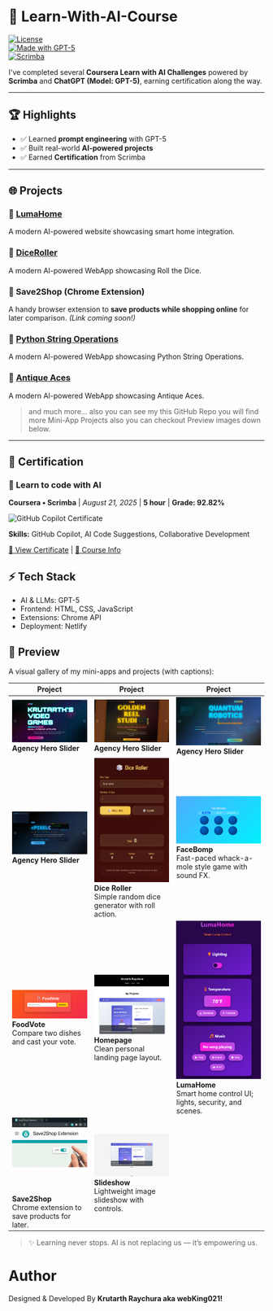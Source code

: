 # 🚀 Learn-With-AI-Course  

[![License](https://img.shields.io/badge/license-MIT-blue.svg)](LICENSE)  
[![Made with GPT-5](https://img.shields.io/badge/Made%20with-GPT--5-10A37F.svg)](#)  
[![Scrimba](https://img.shields.io/badge/Scrimba-Learn%20With%20AI-FF6F00.svg)](https://scrimba.com)  

I've completed several **Coursera Learn with AI Challenges** powered by **Scrimba** and **ChatGPT (Model: GPT-5)**, earning certification along the way.  

---

## 🏆 Highlights  
- ✅ Learned **prompt engineering** with GPT-5  
- ✅ Built real-world **AI-powered projects**  
- ✅ Earned **Certification** from Scrimba  

---

## 🌐 Projects  

### 🔹 [LumaHome](https://lumahome.netlify.app/)  
A modern AI-powered website showcasing smart home integration.  

### 🔹 [DiceRoller](https://krutarth-diceroller.netlify.app/)  
A modern AI-powered WebApp showcasing Roll the Dice.

### 🔹 Save2Shop (Chrome Extension)  
A handy browser extension to **save products while shopping online** for later comparison. *(Link coming soon!)*  

### 🔹 [Python String Operations](https://string-oppy.netlify.app/)  
A modern AI-powered WebApp showcasing Python String Operations.

### 🔹 [Antique Aces](https://krutarth-antiques-aces.netlify.app/)  
A modern AI-powered WebApp showcasing Antique Aces.

> and much more... also you can see my this GitHub Repo you will find more Mini-App Projects also you can checkout Preview images down below.

---

## 📜 Certification

### 🤖 Learn to code with AI
**Coursera • Scrimba** | *August 21, 2025* | **5 hour** | **Grade: 92.82%**
    
<img src="https://s3.amazonaws.com/coursera_assets/meta_images/generated/CERTIFICATE_LANDING_PAGE/CERTIFICATE_LANDING_PAGE~YFHNEWP0Z8GS/CERTIFICATE_LANDING_PAGE~YFHNEWP0Z8GS.jpeg" width="500" alt="GitHub Copilot Certificate"/>
    
**Skills:** GitHub Copilot, AI Code Suggestions, Collaborative Development
    
[🔗 View Certificate](https://coursera.org/share/eac74da628f38c1d22b97a33b0008998) | [📖 Course Info](https://www.coursera.org/learn/learn-to-code-with-ai)

## ⚡ Tech Stack

- AI & LLMs: GPT-5
- Frontend: HTML, CSS, JavaScript
- Extensions: Chrome API
- Deployment: Netlify

## 📸 Preview

A visual gallery of my mini-apps and projects (with captions):

| Project | Project | Project |
|---|---|---|
| <img src="Screenshots/Agency%20Hero%20Section%20Slider-1.png" alt="Agency Hero Section Slider 1" width="300" /><br/><strong>Agency Hero Slider</strong><br/> | <img src="Screenshots/Agency%20Hero%20Section%20Slider-2.png" alt="Agency Hero Section Slider 2" width="300" /><br/><strong>Agency Hero Slider</strong><br/> | <img src="Screenshots/Agency%20Hero%20Section%20Slider-3.png" alt="Agency Hero Section Slider 3" width="300" /><br/><strong>Agency Hero Slider</strong><br/> |
| <img src="Screenshots/Agency%20Hero%20Section%20Slider-4.png" alt="Agency Hero Section Slider 4" width="300" /><br/><strong>Agency Hero Slider</strong><br/> | <img src="Screenshots/Dice%20Roller.png" alt="Dice Roller" width="300" /><br/><strong>Dice Roller</strong><br/>Simple random dice generator with roll action. | <img src="Screenshots/FaceBomp.png" alt="FaceBomp" width="300" /><br/><strong>FaceBomp</strong><br/>Fast-paced whack-a-mole style game with sound FX. |
| <img src="Screenshots/FoodVote.png" alt="FoodVote" width="300" /><br/><strong>FoodVote</strong><br/>Compare two dishes and cast your vote. | <img src="Screenshots/Homepage.png" alt="Homepage" width="300" /><br/><strong>Homepage</strong><br/>Clean personal landing page layout. | <img src="Screenshots/LumaHome.png" alt="LumaHome" width="300" /><br/><strong>LumaHome</strong><br/>Smart home control UI; lights, security, and scenes. |
| <img src="Screenshots/Save2Shop.png" alt="Save2Shop" width="300" /><br/><strong>Save2Shop</strong><br/>Chrome extension to save products for later. | <img src="Screenshots/Slideshow.png" alt="Slideshow" width="300" /><br/><strong>Slideshow</strong><br/>Lightweight image slideshow with controls. | &nbsp; |

> ✨ Learning never stops. AI is not replacing us — it’s empowering us.

# Author

Designed & Developed By **Krutarth Raychura aka webKing021!**
